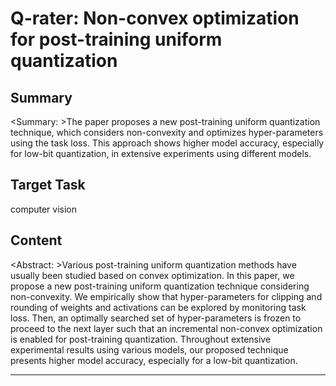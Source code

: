 # Q-rater: Non-convex optimization for post-training uniform quantization

## Summary

<Summary: >The paper proposes a new post-training uniform quantization technique, which considers non-convexity and optimizes hyper-parameters using the task loss. This approach shows higher model accuracy, especially for low-bit quantization, in extensive experiments using different models.


## Target Task

computer vision

## Content

<Abstract: >Various post-training uniform quantization methods have usually been studied based on convex optimization. In this paper, we propose a new post-training uniform quantization technique considering non-convexity. We empirically show that hyper-parameters for clipping and rounding of weights and activations can be explored by monitoring task loss. Then, an optimally searched set of hyper-parameters is frozen to proceed to the next layer such that an incremental non-convex optimization is enabled for post-training quantization. Throughout extensive experimental results using various models, our proposed technique presents higher model accuracy, especially for a low-bit quantization.



---

